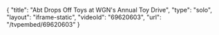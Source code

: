 {
    "title": "Abt Drops Off Toys at WGN's Annual Toy Drive",
    "type": "solo",
    "layout": "iframe-static",
    "videoId": "69620603",
    "url": "\/tvpembed\/69620603"
}